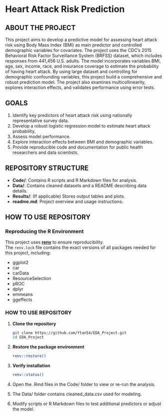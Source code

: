 # Heart Attack Risk Prediction

## ABOUT THE PROJECT

This project aims to develop a predictive model for assessing heart attack risk using Body Mass Index (BMI) as main predictor and controlled demographic variables for covariates. The project uses the CDC’s 2015 Behavioral Risk Factor Surveillance System (BRFSS) dataset, which includes responses from 441,456 U.S. adults. The model incorporates variables BMI, age, sex, income, race, and insurance coverage to estimate the probability of having heart attack. By using large dataset and controlling for demographic confounding variables, this project build a comprehensive and robust prediction model. The project also examines multicollinearity, explores interaction effects, and validates performance using error tests.

## GOALS
1. Identify key predictors of heart attack risk using nationally representative survey data.
2. Develop a robust logistic regression model to estimate heart attack probability.
3. Assess model performance.
4. Explore interaction effects between BMI and demographic variables.
5. Provide reproducible code and documentation for public health researchers and data scientists.

## REPOSITORY STRUCTURE
- **Code/**: Contains R scripts and R Markdown files for analysis.
- **Data/**: Contains cleaned datasets and a README describing data details.
- **Results/**: (If applicable) Stores output tables and plots.
- **readme.md**: Project overview and usage instructions.

## HOW TO USE REPOSITORY

### Reproducing the R Environment
This project uses [**renv**](https://rstudio.github.io/renv/) to ensure reproducibility.  
The `renv.lock` file contains the exact versions of all packages needed for this project, including:
- ggplot2
- car
- carData
- ResourceSelection
- pROC
- dplyr
- emmeans
- ggeffects

### HOW TO USE REPOSITORY
1. **Clone the repository**
   ```bash
   git clone https://github.com/Ytan54/EDA_Project.git
   cd EDA_Project
   ```
   
2. **Restore the package environment**
   ```bash
   renv::restore()
   ```
   
4. **Verify installation**
   ```bash
   renv::status()
   ```
   
5. Open the .Rmd files in the Code/ folder to view or re-run the analysis.
6. The Data/ folder contains cleaned_data.csv used for modeling.
7. Modify scripts or R Markdown files to test additional predictors or adjust the model.

